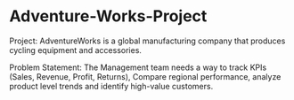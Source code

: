 # Adventure-Works-Project
Project:
AdventureWorks is a global manufacturing company that produces cycling equipment and accessories.

Problem Statement:
The Management team needs a way to track KPIs (Sales, Revenue, Profit, Returns), Compare regional performance, analyze product level trends and identify high-value customers.


